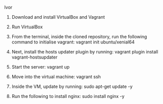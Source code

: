 Ivor

1. Download and install VirtualBox and Vagrant
2. Run VirtualBox

3. From the terminal, inside the cloned repository, run the following command to initialise vagrant:
    vagrant init ubuntu/xenial64

4. Next, install the hosts updater plugin by running:
    vagrant plugin install vagrant-hostsupdater

5. Start the server:
    vagrant up

6. Move into the virtual machine:
    vagrant ssh

7. Inside the VM, update by running:
    sudo apt-get update -y

8. Run the following to install nginx:
    sudo install nginx -y
